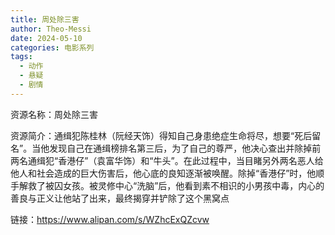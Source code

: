 ```yaml
---
title: 周处除三害
author: Theo-Messi
date: 2024-05-10
categories: 电影系列
tags:
  - 动作
  - 悬疑
  - 剧情
---
```


资源名称：周处除三害

资源简介：通缉犯陈桂林（阮经天饰）得知自己身患绝症生命将尽，想要“死后留名”。当他发现自己在通缉榜排名第三后，为了自己的尊严，他决心查出并除掉前两名通缉犯“香港仔”（袁富华饰）和“牛头”。在此过程中，当目睹另外两名恶人给他人和社会造成的巨大伤害后，他心底的良知逐渐被唤醒。除掉“香港仔”时，他顺手解救了被囚女孩。被灵修中心“洗脑”后，他看到素不相识的小男孩中毒，内心的善良与正义让他站了出来，最终揭穿并铲除了这个黑窝点

链接：https://www.alipan.com/s/WZhcExQZcvw
